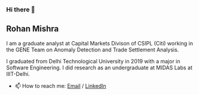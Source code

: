 ### Hi there 👋

<!--
**RohanMishra97/rohanmishra97** is a ✨ _special_ ✨ repository because its `README.md` (this file) appears on your GitHub profile.

Here are some ideas to get you started:

-->
## Rohan Mishra
I am a graduate analyst at Capital Markets Divison of CSIPL (Citi) working in the GENE Team on Anomaly Detection and Trade Settlement Analysis.

I graduated from Delhi Technological University in 2019 with a major in Software Engineering. I did research as an undergraduate at MIDAS Labs at IIIT-Delhi.

- 📫 How to reach me:
    [Email](mailto://rohan.mishra1997@gmail.com) / [LinkedIn](https://www.linkedin.com/in/rohan-mishra-a80a5b119/) 
<!--
- 🔭 I’m currently working on ...
- 🌱 I’m currently learning ...
- 👯 I’m looking to collaborate on ...
- 🤔 I’m looking for help with ...
- 💬 Ask me about ...
 ...
- 😄 Pronouns: ...
- ⚡ Fun fact: ...
-->
